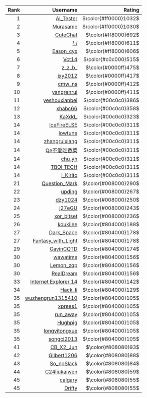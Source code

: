 | Rank | Username | Rating |
| -: | -: | -: |
| $1$ | [AI_Tester](http://8.136.99.126/user/7) | $\color{#ff0000}1032$ |
| $2$ | [Murasame](http://8.136.99.126/user/20) | $\color{#ff0000}1030$ |
| $3$ | [CuteChat](http://8.136.99.126/user/18) | $\color{#ff8000}692$ |
| $4$ | [_l_l_](http://8.136.99.126/user/189) | $\color{#ff8000}611$ |
| $5$ | [Eason_cyx](http://8.136.99.126/user/56) | $\color{#ff8000}606$ |
| $6$ | [Vct14](http://8.136.99.126/user/84) | $\color{#c0c000}515$ |
| $7$ | [z_z_b_](http://8.136.99.126/user/142) | $\color{#0000ff}475$ |
| $8$ | [jxy2012](http://8.136.99.126/user/53) | $\color{#0000ff}417$ |
| $9$ | [cmw_ns](http://8.136.99.126/user/11) | $\color{#0000ff}412$ |
| $10$ | [yangrenrui](http://8.136.99.126/user/39) | $\color{#0000ff}411$ |
| $11$ | [yeshouxianbei](http://8.136.99.126/user/52) | $\color{#00c0c0}386$ |
| $12$ | [xhabc66](http://8.136.99.126/user/94) | $\color{#00c0c0}358$ |
| $13$ | [KaXdd_](http://8.136.99.126/user/54) | $\color{#00c0c0}323$ |
| $14$ | [IceFireELSE](http://8.136.99.126/user/199) | $\color{#00c0c0}311$ |
| $14$ | [lowtune](http://8.136.99.126/user/183) | $\color{#00c0c0}311$ |
| $14$ | [zhangruixiang](http://8.136.99.126/user/167) | $\color{#00c0c0}311$ |
| $14$ | [Qe不爱吃香菜](http://8.136.99.126/user/164) | $\color{#00c0c0}311$ |
| $14$ | [chu_yh](http://8.136.99.126/user/111) | $\color{#00c0c0}311$ |
| $14$ | [TBOI TECH](http://8.136.99.126/user/27) | $\color{#00c0c0}311$ |
| $14$ | [i_Kirito](http://8.136.99.126/user/191) | $\color{#00c0c0}311$ |
| $21$ | [Question_Mark](http://8.136.99.126/user/50) | $\color{#008000}290$ |
| $22$ | [upding](http://8.136.99.126/user/8) | $\color{#008000}267$ |
| $23$ | [dzy1024](http://8.136.99.126/user/57) | $\color{#008000}250$ |
| $24$ | [j27eGU](http://8.136.99.126/user/75) | $\color{#008000}243$ |
| $25$ | [xor_bitset](http://8.136.99.126/user/114) | $\color{#008000}236$ |
| $26$ | [koukilee](http://8.136.99.126/user/144) | $\color{#804000}188$ |
| $27$ | [Dark_Space](http://8.136.99.126/user/30) | $\color{#804000}178$ |
| $27$ | [Fantasy_with_Light](http://8.136.99.126/user/48) | $\color{#804000}178$ |
| $29$ | [GavinCQTD](http://8.136.99.126/user/77) | $\color{#804000}174$ |
| $30$ | [wawatime](http://8.136.99.126/user/177) | $\color{#804000}156$ |
| $30$ | [Lemon_zqp](http://8.136.99.126/user/171) | $\color{#804000}156$ |
| $30$ | [RealDream](http://8.136.99.126/user/159) | $\color{#804000}156$ |
| $33$ | [Internet Explorer 14](http://8.136.99.126/user/100) | $\color{#804000}142$ |
| $34$ | [Hack_li](http://8.136.99.126/user/203) | $\color{#804000}129$ |
| $35$ | [wuzhengrun1315410](http://8.136.99.126/user/198) | $\color{#804000}105$ |
| $35$ | [xprees1](http://8.136.99.126/user/195) | $\color{#804000}105$ |
| $35$ | [run_away](http://8.136.99.126/user/179) | $\color{#804000}105$ |
| $35$ | [Hughpig](http://8.136.99.126/user/154) | $\color{#804000}105$ |
| $35$ | [longyitongxue](http://8.136.99.126/user/90) | $\color{#804000}105$ |
| $35$ | [songci2013](http://8.136.99.126/user/46) | $\color{#804000}105$ |
| $41$ | [CB_X2_Jun](http://8.136.99.126/user/115) | $\color{#808080}93$ |
| $42$ | [Gilbert1206](http://8.136.99.126/user/153) | $\color{#808080}88$ |
| $43$ | [So_noSlack](http://8.136.99.126/user/63) | $\color{#808080}84$ |
| $44$ | [C24liukaiwen](http://8.136.99.126/user/118) | $\color{#808080}59$ |
| $45$ | [calgary](http://8.136.99.126/user/60) | $\color{#808080}55$ |
| $45$ | [Drifty](http://8.136.99.126/user/13) | $\color{#808080}55$ |

